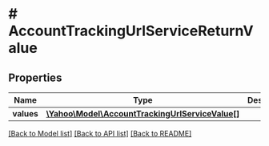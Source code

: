 # # AccountTrackingUrlServiceReturnValue

## Properties

Name | Type | Description | Notes
------------ | ------------- | ------------- | -------------
**values** | [**\Yahoo\Model\AccountTrackingUrlServiceValue[]**](AccountTrackingUrlServiceValue.md) |  | [optional] 

[[Back to Model list]](../../README.md#documentation-for-models) [[Back to API list]](../../README.md#documentation-for-api-endpoints) [[Back to README]](../../README.md)


